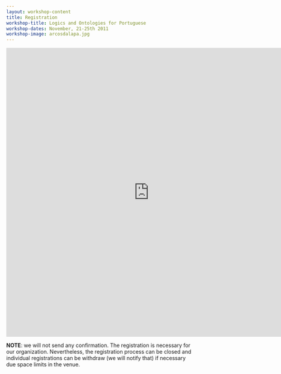 ```yaml
---
layout: workshop-content
title: Registration
workshop-title: Logics and Ontologies for Portuguese
workshop-dates: November, 21-25th 2011
workshop-image: arcosdalapa.jpg
---
```


<iframe src="https://docs.google.com/spreadsheet/embeddedform?formkey=dGtVanhfNGRSUFA1dFdXU1ZQYUpXUmc6MQ"
 width="760" height="770" frameborder="0" marginheight="0" marginwidth="0">Loading...</iframe>

__NOTE__: we will not send any confirmation. The registration is
necessary for our organization. Nevertheless, the registration process
can be closed and individual registrations can be withdraw (we will
notify that) if necessary due space limits in the venue.





